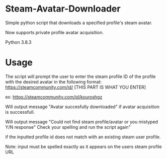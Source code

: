 # Steam-Avatar-Downloader
Simple python script that downloads a specified profile's steam avatar.

Now supports private profile avatar acquisition.

Python 3.8.3 

# Usage
The script will prompt the user to enter the steam profile ID of the profile with the desired avatar in the following format:
https://steamcommunity.com/id/ [THIS PART IS WHAT YOU ENTER]

ex: https://steamcommunity.com/id/kouroshgz

Will output message "Avatar succesfully downloaded" if avatar acquisition is successfull. 

Will output message "Could not find steam profile/avatar or you mistyped Y/N response"
                     Check your spelling and run the script again"

if the inputted profile id does not match with an existing steam user profile.

Note: input must be spelled exactly as it appears on the users steam profile URL

